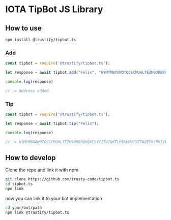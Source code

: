 # IOTA TipBot JS Library

## How to use

```bash
npm install @trustify/tipbot.ts
```

### Add
```javascript
const tipbot = require('@trustify/tipbot.ts');

let response = await tipbot.add("Felix", "HYMYMBXAWOTQSSCMUHLTEZM9ODBRQHQXE9YYITUIQKTLMIKHMUTSETAQIFRCNKIVFNEETSXDNHAYHYSVCHPXUVQDMX")

console.log(response)

// -> Address added.
```

### Tip
```javascript
const tipbot = require('@trustify/tipbot.ts');

let response = await tipbot.tip("Felix");

console.log(response)

// -> HYMYMBXAWOTQSSCMUHLTEZM9ODBRQHQXE9YYITUIQKTLMIKHMUTSETAQIFRCNKIVFNEETSXDNHAYHYSVCHPXUVQDMX
```

## How to develop

Clone the repo and link it with npm

```bash
git clone https://github.com/trusty-code/tipbot.ts
cd tipbot.ts
npm link
```

now you can link it to your bot implementation 

```bash
cd your/bot/path
npm link @trustify/tipbot.ts
```